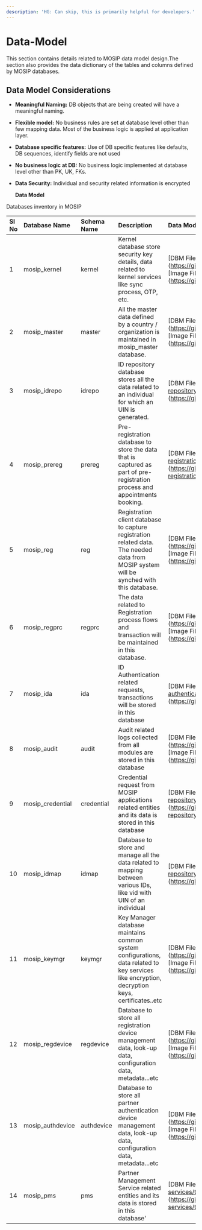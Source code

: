 ```yaml
---
description: 'HG: Can skip, this is primarily helpful for developers.'
---
```


# Data-Model

This section contains details related to MOSIP data model design.The section also provides the data dictionary of the tables and columns defined by MOSIP databases.

## Data Model Considerations

* **Meaningful Naming:** DB objects that are being created will have a meaningful naming.
* **Flexible model:** No business rules are set at database level other than few mapping data. Most of the business logic is applied at application layer.
* **Database specific features:** Use of DB specific features like defaults, DB sequences, identify fields are not used
* **No business logic at DB:** No business logic implemented at database level other than PK, UK, FKs. 
* **Data Security:** Individual and security related information is encrypted

  **Data Model**

Databases inventory in MOSIP

| Sl No | Database Name | Schema Name | Description | Data Model | Data Dictionary |
| :--- | :--- | :--- | :--- | :--- | :--- |
| 1 | mosip\_kernel | kernel | Kernel database store security key details, data related to kernel services like sync process, OTP, etc. | \[DBM File\]\(https://github.com/mosip/commons/tree/master/design/data\_model/\_sources/mosip\_kernel.dbm\) \[Image File \]\(https://github.com/mosip/commons/tree/master/design/data\_model/\_images/mosip\_kernel.png\) | \[mosip\_kernel\_dd.xlsx \]\(https://github.com/mosip/commons/tree/master/design/data\_model/mosip\_kernel\_dd.xlsx\) |
| 2 | mosip\_master | master | All the master data defined by a country / organization is maintained in mosip\_master database. | \[DBM File\]\(https://github.com/mosip/commons/tree/master/design/data\_model/\_sources/mosip\_master.dbm\) \[Image File \]\(https://github.com/mosip/commons/tree/master/design/data\_model/\_images/mosip\_master.png\) | \[mosip\_master\_dd.xlsx \]\(https://github.com/mosip/commons/tree/master/design/data\_model/mosip\_master\_dd.xlsx\) |
| 3 | mosip\_idrepo | idrepo | ID repository database stores all the data related to an individual for which an UIN is generated. | \[DBM File\]\(https://github.com/mosip/id-repository/tree/master/design/data\_model/\_sources/mosip\_idrepo.dbm\) \[Image File \]\(https://github.com/mosip/id-repository/tree/master/design/data\_model/\_images/mosip\_idrepo.png\) | \[mosip\_idrepo\_dd.xlsx\]\(https://github.com/mosip/id-repository/tree/master/design/data\_model/mosip\_idrepo\_dd.xlsx\) |
| 4 | mosip\_prereg | prereg | Pre-registration database to store the data that is captured as part of pre-registration process and appointments booking. | \[DBM File\]\(https://github.com/mosip/pre-registration/tree/master/design/data\_model/\_sources/mosip\_prereg.dbm\) \[Image File \]\(https://github.com/mosip/pre-registration/tree/master/design/data\_model/\_images/mosip\_prereg.png\) | \[mosip\_prereg\_dd.xlsx\]\(https://github.com/mosip/pre-registration/tree/master/design/data\_model/mosip\_prereg\_dd.xlsx\) |
| 5 | mosip\_reg | reg | Registration client database to capture registration related data. The needed data from MOSIP system will be synched with this database. | \[DBM File\]\(https://github.com/mosip/registration/tree/master/design/data\_model/\_sources/mosip\_reg.dbm\) \[Image File \]\(https://github.com/mosip/registration/tree/master/design/data\_model/\_images/mosip\_reg.png\) | \[mosip\_reg\_dd.xlsx\]\(https://github.com/mosip/registration/tree/master/design/data\_model/mosip\_reg\_dd.xlsx\) |
| 6 | mosip\_regprc | regprc | The data related to Registration process flows and transaction will be maintained in this database. | \[DBM File\]\(https://github.com/mosip/registration/tree/master/design/data\_model/\_sources/mosip\_regprc.dbm\) \[Image File \]\(https://github.com/mosip/registration/tree/master/design/data\_model/\_images/mosip\_regprc.png\) | \[mosip\_regprc\_dd.xlsx\]\(https://github.com/mosip/registration/tree/master/design/data\_model/mosip\_regprc\_dd.xlsx\) |
| 7 | mosip\_ida | ida | ID Authentication related requests, transactions will be stored in this database | \[DBM File\]\(https://github.com/mosip/id-authentication/tree/master/design/data\_model/\_sources/mosip\_ida.dbm\) \[Image File \]\(https://github.com/mosip/id-authentication/tree/master/design/data\_model/\_images/mosip\_ida.png\) | \[mosip\_ida\_dd.xlsx\]\(https://github.com/mosip/id-authentication/tree/master/design/data\_model/mosip\_ida\_dd.xlsx\) |
| 8 | mosip\_audit | audit | Audit related logs collected from all modules are stored in this database | \[DBM File\]\(https://github.com/mosip/commons/tree/master/design/data\_model/\_sources/mosip\_audit.dbm\) \[Image File \]\(https://github.com/mosip/commons/tree/master/design/data\_model/\_images/mosip\_audit.png\) | \[mosip\_audit\_dd.xlsx\]\(https://github.com/mosip/commons/tree/master/design/data\_model/mosip\_audit\_dd.xlsx\) |
| 9 | mosip\_credential | credential | Credential request from MOSIP applications related entities and its data is stored in this database | \[DBM File\]\(https://github.com/mosip/id-repository/tree/master/design/data\_model/\_sources/mosip\_credential.dbm\) \[Image File \]\(https://github.com/mosip/id-repository/tree/master/design/data\_model/\_images/mosip\_credential.png\) | \[mosip\_iam\_dd.xlsx\]\(https://github.com/mosip/id-repository/tree/master/design/data\_model/mosip\_credential\_dd.xlsx\) |
| 10 | mosip\_idmap | idmap | Database to store and manage all the data related to mapping between various IDs, like vid with UIN of an individual | \[DBM File\]\(https://github.com/mosip/id-repository/tree/master/design/data\_model/\_sources/mosip\_idmap.dbm\) \[Image File \]\(https://github.com/mosip/id-repository/tree/master/design/data\_model/\_images/mosip\_idmap.png\) | \[mosip\_idmap\_dd.xlsx\]\(https://github.com/mosip/id-repository/tree/master/design/data\_model/mosip\_idmap\_dd.xlsx\) |
| 11 | mosip\_keymgr | keymgr | Key Manager database maintains common system configurations, data related to key services like encryption, decryption keys, certificates..etc | \[DBM File\]\(https://github.com/mosip/commons/tree/master/design/data\_model/\_sources/mosip\_keymgr.dbm\) \[Image File \]\(https://github.com/mosip/commons/tree/master/design/data\_model/\_images/mosip\_keymgr.png\) | \[mosip\_keymgr\_dd.xlsx\]\(https://github.com/mosip/commons/tree/master/design/data\_model/mosip\_keymgr\_dd.xlsx\) |
| 12 | mosip\_regdevice | regdevice | Database to store all registration device management data, look-up data, configuration data, metadata...etc | \[DBM File\]\(https://github.com/mosip/commons/tree/master/design/data\_model/\_sources/mosip\_regdevice.dbm\) \[Image File \]\(https://github.com/mosip/commons/tree/master/design/data\_model/\_images/mosip\_regdevice.png\) | \[mosip\_regdevice\_dd.xlsx\]\(https://github.com/mosip/commons/tree/master/design/data\_model/mosip\_regdevice\_dd.xlsx\) |
| 13 | mosip\_authdevice | authdevice | Database to store all partner authentication device management data, look-up data, configuration data, metadata...etc | \[DBM File\]\(https://github.com/mosip/commons/tree/master/design/data\_model/\_sources/mosip\_authdevice.dbm\) \[Image File \]\(https://github.com/mosip/commons/tree/master/design/data\_model/\_images/mosip\_authdevice.png\) | \[mosip\_authdevice\_dd.xlsx\]\(https://github.com/mosip/commons/tree/master/design/data\_model/mosip\_authdevice\_dd.xlsx\) |
| 14 | mosip\_pms | pms | Partner Management Service related entities and its data is stored in this database' | \[DBM File\]\(https://github.com/mosip/partner-management-services/tree/master/design/data\_model/\_sources/mosip\_pms.dbm\) \[Image File \]\(https://github.com/mosip/partner-management-services/tree/master/design/data\_model/\_images/mosip\_pms.png\) | \[mosip\_pms\_dd.xlsx\]\(https://github.com/mosip/partner-management-services/tree/master/design/data\_model/mosip\_pms\_dd.xlsx\) |

